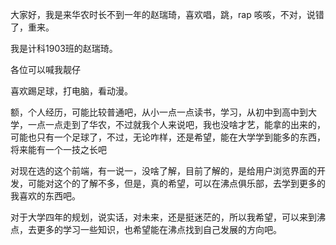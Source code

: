 大家好，我是来华农时长不到一年的赵瑞琦，喜欢唱，跳，rap  咳咳，不对，说错了，重来。

我是计科1903班的赵瑞琦。

各位可以喊我靓仔

喜欢踢足球，打电脑，看动漫。

 额，个人经历，可能比较普通吧，从小一点一点读书，学习，从初中到高中到大学，一点一点走到了华农，不过就我个人来说吧，我也没啥才艺，能拿的出来的，可能也只有一个足球了，不过，无论咋样，还是希望，能在大学学到能多的东西，将来能有一个一技之长吧

对现在选的这个前端，有一说一，没啥了解，目前了解的，是给用户浏览界面的开发，可能对这个的了解不多，但是，真的希望，可以在沸点俱乐部，去学到更多的我喜欢的东西吧。

对于大学四年的规划，说实话，对未来，还是挺迷茫的，所以我希望，可以来到沸点，去更多的学习一些知识，也希望能在沸点找到自己发展的方向吧。